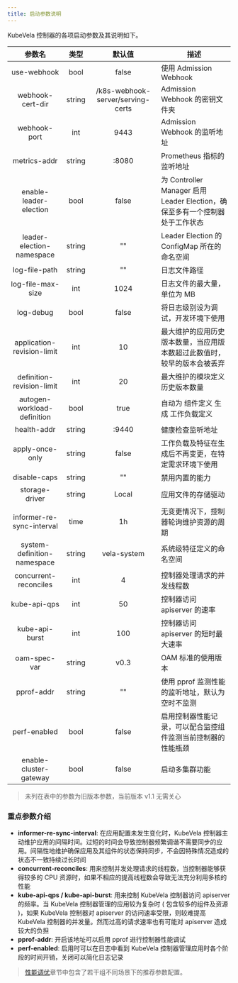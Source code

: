 ```yaml
---
title: 启动参数说明
---
```


KubeVela 控制器的各项启动参数及其说明如下。

|            参数名           |  类型  |               默认值              | 描述                                                                         |
|:---------------------------:|:------:|:---------------------------------:|------------------------------------------------------------------------------|
|         use-webhook         |  bool  |               false               | 使用 Admission Webhook                                                       |
|       webhook-cert-dir      | string | /k8s-webhook-server/serving-certs | Admission Webhook 的密钥文件夹                                               |
|         webhook-port        |   int  |                9443               | Admission Webhook 的监听地址                                                 |
|         metrics-addr        | string |               :8080               | Prometheus 指标的监听地址                                                    |
|    enable-leader-election   |  bool  |               false               | 为 Controller Manager 启用 Leader Election，确保至多有一个控制器处于工作状态 |
|  leader-election-namespace  | string |                 ""                | Leader Election 的 ConfigMap 所在的命名空间                                  |
|        log-file-path        | string |                 ""                | 日志文件路径                                                                 |
|      log-file-max-size      |   int  |                1024               | 日志文件的最大量，单位为 MB                                                  |
|          log-debug          |  bool  |               false               | 将日志级别设为调试，开发环境下使用                                           |
|  application-revision-limit |   int  |                 10                | 最大维护的应用历史版本数量，当应用版本数超过此数值时，较早的版本会被丢弃    |
|  definition-revision-limit  |   int  |                 20                | 最大维护的模块定义历史版本数量                                                 |
| autogen-workload-definition |  bool  |                true               | 自动为 组件定义 生成 工作负载定义                                              |
|         health-addr         | string |               :9440               | 健康检查监听地址                                                               |
|       apply-once-only       | string |               false               | 工作负载及特征在生成后不再变更，在特定需求环境下使用                           |
|         disable-caps        | string |                 ""                | 禁用内置的能力                                                                 |
|        storage-driver       | string |               Local               | 应用文件的存储驱动                                                             |
|  informer-re-sync-interval  |  time  |                 1h                | 无变更情况下，控制器轮询维护资源的周期                                         |
| system-definition-namespace | string |            vela-system            | 系统级特征定义的命名空间                                                       |
|    concurrent-reconciles    |   int  |                 4                 | 控制器处理请求的并发线程数                                                     |
|         kube-api-qps        |   int  |                 50                | 控制器访问 apiserver 的速率                                                    |
|        kube-api-burst       |   int  |                100                | 控制器访问 apiserver 的短时最大速率                                            |
|         oam-spec-var        | string |                v0.3               | OAM 标准的使用版本                                                             |
|          pprof-addr         | string |                 ""                | 使用 pprof 监测性能的监听地址，默认为空时不监测           |
|         perf-enabled        |  bool  |               false               | 启用控制器性能记录，可以配合监控组件监测当前控制器的性能瓶颈 |
| enable-cluster-gateway | bool | false | 启动多集群功能 |

> 未列在表中的参数为旧版本参数，当前版本 v1.1 无需关心

### 重点参数介绍

- **informer-re-sync-interval**: 在应用配置未发生变化时，KubeVela 控制器主动维护应用的间隔时间。过短的时间会导致控制器频繁调谐不需要同步的应用。间隔性地维护确保应用及其组件的状态保持同步，不会因特殊情况造成的状态不一致持续过长时间
- **concurrent-reconciles**: 用来控制并发处理请求的线程数，当控制器能够获得较多的 CPU 资源时，如果不相应的提高线程数会导致无法充分利用多核的性能
- **kube-api-qps / kube-api-burst**: 用来控制 KubeVela 控制器访问 apiserver 的频率。当 KubeVela 控制器管理的应用较为复杂时 ( 包含较多的组件及资源 )，如果 KubeVela 控制器对 apiserver 的访问速率受限，则较难提高 KubeVela 控制器的并发量。然而过高的请求速率也有可能对 apiserver 造成较大的负担
- **pprof-addr**: 开启该地址可以启用 pprof 进行控制器性能调试
- **perf-enabled**: 启用时可以在日志中看到 KubeVela 控制器管理应用时各个阶段的时间开销，关闭可以简化日志记录

> [性能调优](./performance-finetuning)章节中包含了若干组不同场景下的推荐参数配置。